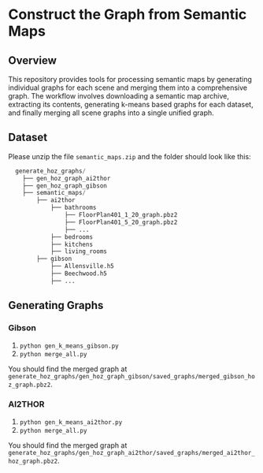 # Construct the Graph from Semantic Maps

## Overview

This repository provides tools for processing semantic maps by generating individual graphs for each scene and merging them into a comprehensive graph. The workflow involves downloading a semantic map archive, extracting its contents, generating k-means based graphs for each dataset, and finally merging all scene graphs into a single unified graph.

## Dataset

Please unzip the file `semantic_maps.zip` and the folder should look like this:
```python
  generate_hoz_graphs/ 
    ├── gen_hoz_graph_ai2thor
    ├── gen_hoz_graph_gibson
    ├── semantic_maps/
        ├── ai2thor
            ├── bathrooms
                ├── FloorPlan401_1_20_graph.pbz2
                ├── FloorPlan401_5_20_graph.pbz2
                ├── ...
            ├── bedrooms
            ├── kitchens
            ├── living_rooms
        ├── gibson
            ├── Allensville.h5
            ├── Beechwood.h5
            ├── ...
```

## Generating Graphs

### Gibson
1. `python gen_k_means_gibson.py`
2. `python merge_all.py`

You should find the merged graph at `generate_hoz_graphs/gen_hoz_graph_gibson/saved_graphs/merged_gibson_hoz_graph.pbz2`.

### AI2THOR
1. `python gen_k_means_ai2thor.py`
2. `python merge_all.py`

You should find the merged graph at `generate_hoz_graphs/gen_hoz_graph_ai2thor/saved_graphs/merged_ai2thor_hoz_graph.pbz2`.
